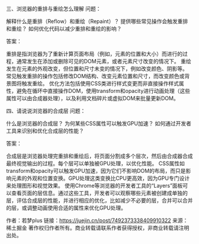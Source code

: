 三、浏览器的重排与重绘怎么理解
问题：

解释什么是重排（Reflow）和重绘（Repaint）？
提供哪些常见操作会触发重排和重绘？
如何优化代码以减少重排和重绘的影响？

答案：

重排是指浏览器为了重新计算页面布局（例如，元素的位置和大小）而进行的过程，通常发生在添加或删除可见的DOM元素，或者元素尺寸改变的情况下。
重绘发生在元素的外观改变，但位置和尺寸未变的情况下，例如改变颜色、阴影等。
常见触发重排的操作包括修改DOM结构、改变元素位置和尺寸，而改变颜色或背景图将触发重绘。
优化方法包括使用CSS类进行样式变更而非直接操作样式属性，避免在循环中直接操作DOM，使用transform和opacity进行动画处理（这些属性可以由合成器处理），以及利用文档碎片或虚拟DOM来批量更新DOM。

四、请说说浏览器的合成层
问题：

什么是浏览器的合成层？
为何某些CSS属性可以触发GPU加速？
如何通过开发者工具来识别和优化合成层的性能？

答案：

合成层是浏览器处理完重排和重绘后，将页面分割成多个层次，然后由合成器合成最终视觉输出的过程。每个层可以单独被GPU处理，以优化性能。
CSS属性如transform和opacity可以触发GPU加速，因为它们不影响DOM的布局，而只是影响元素的外观和位置变换。GPU处理这类变换比CPU更高效，因为GPU专门设计来处理图形和视觉效果。
使用Chrome等浏览器的开发者工具的“Layers”面板可以查看页面的层信息。通过这些工具，开发者可以观察哪些元素被创建成单独的层，评估合成层的性能，并进行相应的优化，比如减少不必要的层，合并可以合并的层，或调整动画使用合适的属性来优化GPU处理。

作者：若梦plus
链接：https://juejin.cn/post/7492373338409910322
来源：稀土掘金
著作权归作者所有。商业转载请联系作者获得授权，非商业转载请注明出处。